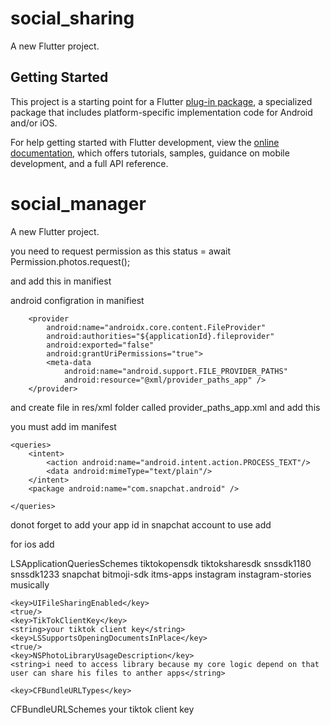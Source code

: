 # social_sharing

A new Flutter project.

## Getting Started

This project is a starting point for a Flutter
[plug-in package](https://flutter.dev/developing-packages/),
a specialized package that includes platform-specific implementation code for
Android and/or iOS.

For help getting started with Flutter development, view the
[online documentation](https://flutter.dev/docs), which offers tutorials,
samples, guidance on mobile development, and a full API reference.

# social_manager

A new Flutter project.



you need to request permission as this
status = await Permission.photos.request();

and add this in manifiest
<uses-permission android:name="android.permission.INTERNET" />
<uses-permission android:name="android.permission.ACCESS_MEDIA_LOCATION" />
<uses-permission android:name="android.permission.READ_MEDIA_IMAGES" />
<uses-permission android:name="android.permission.READ_MEDIA_VIDEO" />
<uses-permission android:name="android.permission.WRITE_MEDIA_IMAGES" />
<uses-permission android:name="android.permission.READ_EXTERNAL_STORAGE" />
<uses-permission android:name="android.permission.WRITE_EXTERNAL_STORAGE" />
<uses-permission android:name="android.permission.ACCESS_NETWORK_STATE" />

android configration in manifiest

        <provider
            android:name="androidx.core.content.FileProvider"
            android:authorities="${applicationId}.fileprovider"
            android:exported="false"
            android:grantUriPermissions="true">
            <meta-data
                android:name="android.support.FILE_PROVIDER_PATHS"
                android:resource="@xml/provider_paths_app" />
        </provider>

and create  file in res/xml folder called provider_paths_app.xml and add this

<?xml version="1.0" encoding="utf-8"?>
<paths xmlns:android="http://schemas.android.com/apk/res/android">
    <external-path name="external_files" path="." />
</paths>


you must add  im manifest

    <queries>
        <intent>
            <action android:name="android.intent.action.PROCESS_TEXT"/>
            <data android:mimeType="text/plain"/>
        </intent>
        <package android:name="com.snapchat.android" />

    </queries>


donot forget to add your app id in snapchat account 
to use add

for ios
add

<key>LSApplicationQueriesSchemes</key>
<array>
<string>tiktokopensdk</string>
<string>tiktoksharesdk</string>
<string>snssdk1180</string>
<string>snssdk1233</string>
<string>snapchat</string>
<string>bitmoji-sdk</string>
<string>itms-apps</string>
<string>instagram</string>
<string>instagram-stories</string>
<string>musically</string>
</array>

	<key>UIFileSharingEnabled</key>
	<true/>
	<key>TikTokClientKey</key>
	<string>your tiktok client key</string>
	<key>LSSupportsOpeningDocumentsInPlace</key>
	<true/>
	<key>NSPhotoLibraryUsageDescription</key>
	<string>i need to access library because my core logic depend on that user can share his files to anther apps</string>

    <key>CFBundleURLTypes</key>
<array>
  <dict>
    <key>CFBundleURLSchemes</key>
    <array>
      <string>your tiktok client key</string>
    </array>
  </dict>
</array>